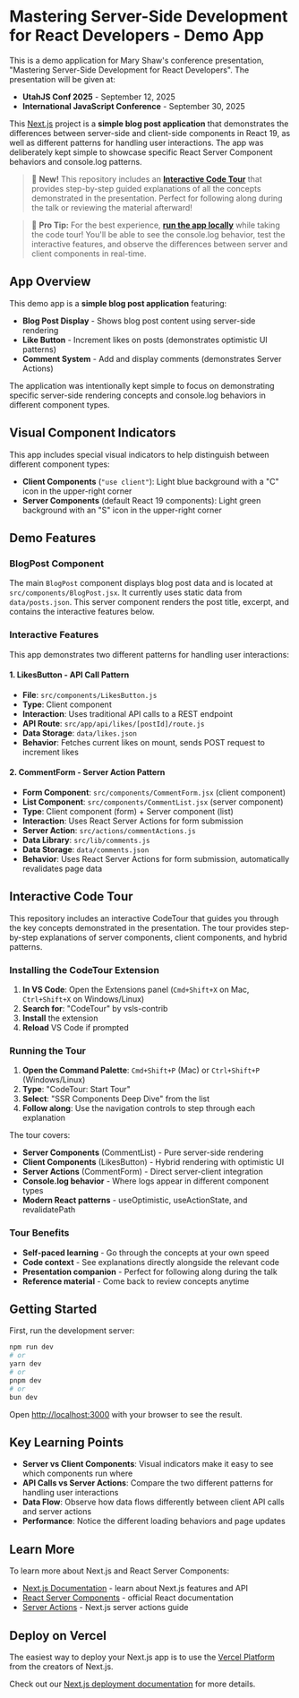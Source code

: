 # Mastering Server-Side Development for React Developers - Demo App

This is a demo application for Mary Shaw's conference presentation, "Mastering Server-Side Development for React Developers". The presentation will be given at:

- **UtahJS Conf 2025** - September 12, 2025
- **International JavaScript Conference** - September 30, 2025

This [Next.js](https://nextjs.org) project is a **simple blog post application** that demonstrates the differences between server-side and client-side components in React 19, as well as different patterns for handling user interactions. The app was deliberately kept simple to showcase specific React Server Component behaviors and console.log patterns.

> 🎯 **New!** This repository includes an **[Interactive Code Tour](#interactive-code-tour)** that provides step-by-step guided explanations of all the concepts demonstrated in the presentation. Perfect for following along during the talk or reviewing the material afterward!

> 🚀 **Pro Tip:** For the best experience, **[run the app locally](#getting-started)** while taking the code tour! You'll be able to see the console.log behavior, test the interactive features, and observe the differences between server and client components in real-time.

## App Overview

This demo app is a **simple blog post application** featuring:

- **Blog Post Display** - Shows blog post content using server-side rendering
- **Like Button** - Increment likes on posts (demonstrates optimistic UI patterns)  
- **Comment System** - Add and display comments (demonstrates Server Actions)

The application was intentionally kept simple to focus on demonstrating specific server-side rendering concepts and console.log behaviors in different component types.

## Visual Component Indicators

This app includes special visual indicators to help distinguish between different component types:

- **Client Components** (`"use client"`): Light blue background with a "C" icon in the upper-right corner
- **Server Components** (default React 19 components): Light green background with an "S" icon in the upper-right corner

## Demo Features

### BlogPost Component
The main `BlogPost` component displays blog post data and is located at `src/components/BlogPost.jsx`. It currently uses static data from `data/posts.json`. This server component renders the post title, excerpt, and contains the interactive features below.

### Interactive Features

This app demonstrates two different patterns for handling user interactions:

#### 1. LikesButton - API Call Pattern
- **File**: `src/components/LikesButton.js`
- **Type**: Client component
- **Interaction**: Uses traditional API calls to a REST endpoint
- **API Route**: `src/app/api/likes/[postId]/route.js`
- **Data Storage**: `data/likes.json`
- **Behavior**: Fetches current likes on mount, sends POST request to increment likes

#### 2. CommentForm - Server Action Pattern  
- **Form Component**: `src/components/CommentForm.jsx` (client component)
- **List Component**: `src/components/CommentList.jsx` (server component)
- **Type**: Client component (form) + Server component (list)
- **Interaction**: Uses React Server Actions for form submission
- **Server Action**: `src/actions/commentActions.js`
- **Data Library**: `src/lib/comments.js`
- **Data Storage**: `data/comments.json`
- **Behavior**: Uses React Server Actions for form submission, automatically revalidates page data

## Interactive Code Tour

This repository includes an interactive CodeTour that guides you through the key concepts demonstrated in the presentation. The tour provides step-by-step explanations of server components, client components, and hybrid patterns.

### Installing the CodeTour Extension

1. **In VS Code**: Open the Extensions panel (`Cmd+Shift+X` on Mac, `Ctrl+Shift+X` on Windows/Linux)
2. **Search for**: "CodeTour" by vsls-contrib
3. **Install** the extension
4. **Reload** VS Code if prompted

### Running the Tour

1. **Open the Command Palette**: `Cmd+Shift+P` (Mac) or `Ctrl+Shift+P` (Windows/Linux)
2. **Type**: "CodeTour: Start Tour"
3. **Select**: "SSR Components Deep Dive" from the list
4. **Follow along**: Use the navigation controls to step through each explanation

The tour covers:
- **Server Components** (CommentList) - Pure server-side rendering
- **Client Components** (LikesButton) - Hybrid rendering with optimistic UI
- **Server Actions** (CommentForm) - Direct server-client integration
- **Console.log behavior** - Where logs appear in different component types
- **Modern React patterns** - useOptimistic, useActionState, and revalidatePath

### Tour Benefits

- **Self-paced learning** - Go through the concepts at your own speed
- **Code context** - See explanations directly alongside the relevant code
- **Presentation companion** - Perfect for following along during the talk
- **Reference material** - Come back to review concepts anytime

## Getting Started

First, run the development server:

```bash
npm run dev
# or
yarn dev
# or
pnpm dev
# or
bun dev
```

Open [http://localhost:3000](http://localhost:3000) with your browser to see the result.

## Key Learning Points

- **Server vs Client Components**: Visual indicators make it easy to see which components run where
- **API Calls vs Server Actions**: Compare the two different patterns for handling user interactions
- **Data Flow**: Observe how data flows differently between client API calls and server actions
- **Performance**: Notice the different loading behaviors and page updates

## Learn More

To learn more about Next.js and React Server Components:

- [Next.js Documentation](https://nextjs.org/docs) - learn about Next.js features and API
- [React Server Components](https://react.dev/reference/rsc/server-components) - official React documentation
- [Server Actions](https://nextjs.org/docs/app/building-your-application/data-fetching/server-actions) - Next.js server actions guide

## Deploy on Vercel

The easiest way to deploy your Next.js app is to use the [Vercel Platform](https://vercel.com/new?utm_medium=default-template&filter=next.js&utm_source=create-next-app&utm_campaign=create-next-app-readme) from the creators of Next.js.

Check out our [Next.js deployment documentation](https://nextjs.org/docs/app/building-your-application/deploying) for more details.
